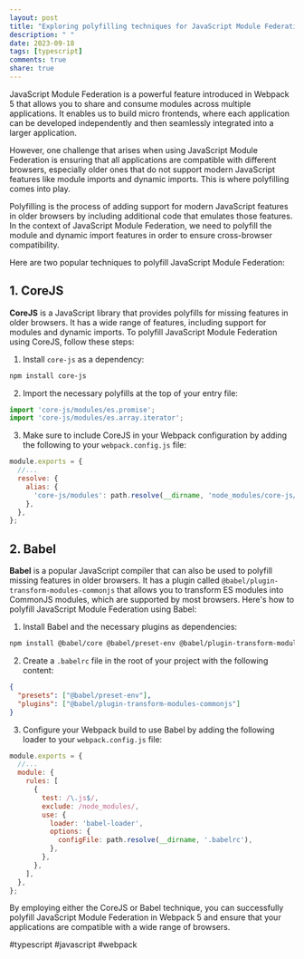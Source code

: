 ```yaml
---
layout: post
title: "Exploring polyfilling techniques for JavaScript Module Federation in Webpack 5"
description: " "
date: 2023-09-18
tags: [typescript]
comments: true
share: true
---
```


JavaScript Module Federation is a powerful feature introduced in Webpack 5 that allows you to share and consume modules across multiple applications. It enables us to build micro frontends, where each application can be developed independently and then seamlessly integrated into a larger application.

However, one challenge that arises when using JavaScript Module Federation is ensuring that all applications are compatible with different browsers, especially older ones that do not support modern JavaScript features like module imports and dynamic imports. This is where polyfilling comes into play.

Polyfilling is the process of adding support for modern JavaScript features in older browsers by including additional code that emulates those features. In the context of JavaScript Module Federation, we need to polyfill the module and dynamic import features in order to ensure cross-browser compatibility.

Here are two popular techniques to polyfill JavaScript Module Federation:

## 1. CoreJS

**CoreJS** is a JavaScript library that provides polyfills for missing features in older browsers. It has a wide range of features, including support for modules and dynamic imports. To polyfill JavaScript Module Federation using CoreJS, follow these steps:

1. Install `core-js` as a dependency:

```bash
npm install core-js
```

2. Import the necessary polyfills at the top of your entry file:

```javascript
import 'core-js/modules/es.promise';
import 'core-js/modules/es.array.iterator';
```
  
3. Make sure to include CoreJS in your Webpack configuration by adding the following to your `webpack.config.js` file:

```javascript
module.exports = {
  //...
  resolve: {
    alias: {
      'core-js/modules': path.resolve(__dirname, 'node_modules/core-js/modules'),
    },
  },
};
```

## 2. Babel

**Babel** is a popular JavaScript compiler that can also be used to polyfill missing features in older browsers. It has a plugin called `@babel/plugin-transform-modules-commonjs` that allows you to transform ES modules into CommonJS modules, which are supported by most browsers. Here's how to polyfill JavaScript Module Federation using Babel:

1. Install Babel and the necessary plugins as dependencies:

```bash
npm install @babel/core @babel/preset-env @babel/plugin-transform-modules-commonjs
```

2. Create a `.babelrc` file in the root of your project with the following content:

```json
{
  "presets": ["@babel/preset-env"],
  "plugins": ["@babel/plugin-transform-modules-commonjs"]
}
```

3. Configure your Webpack build to use Babel by adding the following loader to your `webpack.config.js` file:

```javascript
module.exports = {
  //...
  module: {
    rules: [
      {
        test: /\.js$/,
        exclude: /node_modules/,
        use: {
          loader: 'babel-loader',
          options: {
            configFile: path.resolve(__dirname, '.babelrc'),
          },
        },
      },
    ],
  },
};
```

By employing either the CoreJS or Babel technique, you can successfully polyfill JavaScript Module Federation in Webpack 5 and ensure that your applications are compatible with a wide range of browsers.

#typescript #javascript #webpack